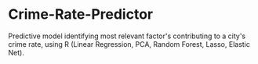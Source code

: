 # Crime-Rate-Predictor
Predictive model identifying most relevant factor's contributing to a city's crime rate, using R (Linear Regression, PCA, Random Forest, Lasso, Elastic Net).
